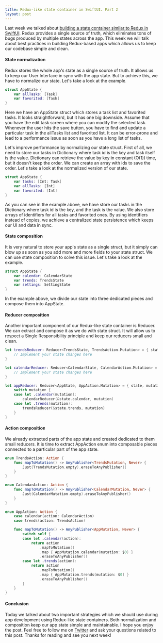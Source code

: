 ```yaml
---
title: Redux-like state container in SwiftUI. Part 2
layout: post
---
```


Last week we talked about [building a state container similar to Redux in SwiftUI](/2019/09/18/redux-like-state-container-in-swiftui/). Redux provides a single source of truth, which eliminates tons of bugs produced by multiple states across the app. This week we will talk about best practices in building Redux-based apps which allows us to keep our codebase simple and clean.

#### State normalization
Redux stores the whole app's state as a single source of truth. It allows us to keep our User Interface in sync with the app state. But to achieve this, we have to normalize our state. Let's take a look at the example.

```swift
struct AppState {
    var allTasks: [Task]
    var favorited: [Task]
}
```

Here we have an AppState struct which stores a task list and favorited tasks. It looks straightforward, but it has one big downside. Assume that you have the edit task screen where you can modify the selected task. Whenever the user hits the save button, you have to find and update a particular task in the allTasks list and favorited list. It can be error-prone and lead to a performance issue as soon as you have a long list of tasks.

Let's improve performance by normalizing our state struct. First of all, we need to store our tasks in Dictionary where task id is the key and task itself is the value. Dictionary can retrieve the value by key in constant (O(1)) time, but it doesn't keep the order. We can create an array with ids to save the order. Let's take a look at the normalized version of our state.

```swift
struct AppState {
    var tasks: [Int: Task]
    var allTasks: [Int]
    var favorited: [Int]
}
```

As you can see in the example above, we have store our tasks in the Dictionary where task id is the key, and the task is the value. We also store arrays of identifiers for all tasks and favorited ones. By using identifiers instead of copies, we achieve a centralized state persistence which keeps our UI and data in sync.

#### State composition
It is very natural to store your app's state as a single struct, but it simply can blow up as soon as you add more and more fields to your state struct. We can use state composition to solve this issue. Let's take a look at the example.

```swift
struct AppState {
    var calendar: CalendarState
    var trends: TrendsState
    var settings: SettingState
}
```

In the example above, we divide our state into three dedicated pieces and compose them into AppState.

#### Reducer composition
Another important component of our Redux-like state container is Reducer. We can extract and compose it as we do with state struct. It will allow us to respect a Single Responsibility principle and keep our reducers small and clean.

```swift
let trendsReducer: Reducer<TrendsState, TrendsAction.Mutation> = { state, mutation in
    // Implement your state changes here
}

let calendarReducer: Reducer<CalendarState, CalendarAction.Mutation> = { state, mutation in
    // Implement your state changes here
}

let appReducer: Reducer<AppState, AppAction.Mutation> = { state, mutation in
    switch mutation {
    case let .calendar(mutation):
        calendarReducer(&state.calendar, mutation)
    case let .trends(mutation):
        trendsReducer(&state.trends, mutation)
    }
}
```

#### Action composition
We already extracted parts of the app state and created dedicated to them small reducers. It is time to extract AppAction enum into composable pieces connected to a particular part of the app state.

```swift
enum TrendsAction: Action {
    func mapToMutation() -> AnyPublisher<TrendsMutation, Never> {
        Just(TrendsMutation.empty).eraseToAnyPublisher()
    }
}

enum CalendarAction: Action {
    func mapToMutation() -> AnyPublisher<CalendarMutation, Never> {
        Just(CalendarMutation.empty).eraseToAnyPublisher()
    }
}

enum AppAction: Action {
    case calendar(action: CalendarAction)
    case trends(action: TrendsAction)

    func mapToMutation() -> AnyPublisher<AppMutation, Never> {
        switch self {
        case let .calendar(action):
            return action
                .mapToMutation()
                .map { AppMutation.calendar(mutation: $0) }
                .eraseToAnyPublisher()
        case let .trends(action):
            return action
                .mapToMutation()
                .map { AppMutation.trends(mutation: $0) }
                .eraseToAnyPublisher()
        }
    }
}
```

#### Conclusion
Today we talked about two important strategies which we should use during app development using Redux-like state containers. Both normalization and composition keep our app state simple and maintainable. I hope you enjoy the post. Feel free to follow me on [Twitter](https://twitter.com/mecid) and ask your questions related to this post. Thanks for reading and see you next week! 

